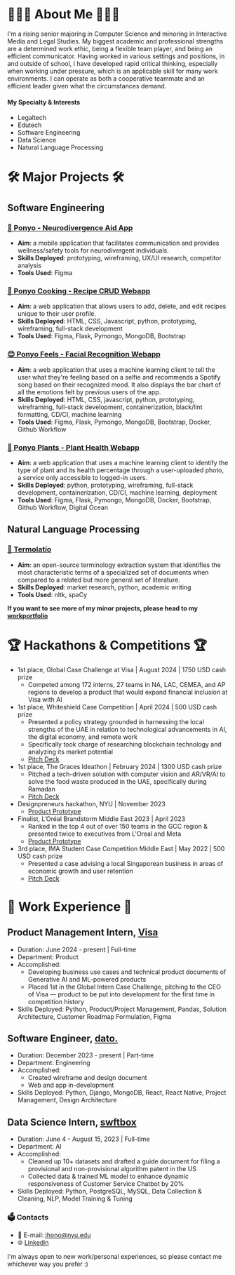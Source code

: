 # 👩🏻‍💻 About Me 👩🏻‍💻
I'm a rising senior majoring in Computer Science and minoring in Interactive Media and Legal Studies. My biggest academic and professional strengths are a determined work ethic, being a flexible team player, and being an efficient communicator. Having worked in various settings and positions, in and outside of school, I have developed rapid critical thinking, especially when working under pressure, which is an applicable skill for many work environments. I can operate as both a cooperative teammate and an efficient leader given what the circumstances demand. 

#### My Specialty & Interests
- Legaltech
- Edutech
- Software Engineering
- Data Science
- Natural Language Processing

# 🛠️ Major Projects 🛠️
## Software Engineering
### [🧠 Ponyo - Neurodivergence Aid App](https://github.com/jk021227/workportfolio/tree/main/Ponyo%20-%20Neurodivergence%20Aid)
* __Aim__: a mobile application that facilitates communication and provides wellness/safety tools for neurodivergent individuals.
* __Skills Deployed__: prototyping, wireframing, UX/UI research, competitor analysis
* __Tools Used__: Figma

### [🍲 Ponyo Cooking - Recipe CRUD Webapp](https://github.com/jk021227/workportfolio/tree/main/Ponyo%20Cooking%20-%20Recipe%20webapp)
* __Aim__: a web application that allows users to add, delete, and edit recipes unique to their user profile.
* __Skills Deployed__: HTML, CSS, Javascript, python, prototyping, wireframing, full-stack development
* __Tools Used__: Figma, Flask, Pymongo, MongoDB, Bootstrap

### [😊 Ponyo Feels - Facial Recognition Webapp](https://github.com/jk021227/workportfolio/tree/main/Ponyo%20Feels%20-%20Containerized%20App%20w%3A%20Machine%20Learning%20Client)
* __Aim__: a web application that uses a machine learning client to tell the user what they're feeling based on a selfie and recommends a Spotify song based on their recognized mood. It also displays the bar chart of all the emotions felt by previous users of the app.
* __Skills Deployed__: HTML, CSS, javascript, python, prototyping, wireframing, full-stack development, containerization, black/lint formatting, CD/CI, machine learning
* __Tools Used__: Figma, Flask, Pymongo, MongoDB, Bootstrap, Docker, Github Workflow

### [🌱 Ponyo Plants - Plant Health Webapp](https://github.com/jk021227/workportfolio/tree/main/Ponyo%20Plants%20-%20ML%20Droplet)
* __Aim__: a web application that uses a machine learning client to identify the type of plant and its health percentage through a user-uploaded photo, a service only accessible to logged-in users. 
* __Skills Deployed__: python, prototyping, wireframing, full-stack development, containerization, CD/CI, machine learning, deployment
* __Tools Used__: Figma, Flask, Pymongo, MongoDB, Docker, Bootstrap, Github Workflow, Digital Ocean

## Natural Language Processing
### [🤖 Termolatío](https://github.com/levith-andrade-cuellar/termolatio/tree/0a01799370c08bd3f9d7497f19eb185f9ee05101)
* __Aim__: an open-source terminology extraction system that identifies the most characteristic terms of a specialized set of documents when compared to a related but more general set of literature.
* __Skills Deployed__: market research, python, academic writing
* __Tools Used__: nltk, spaCy

**If you want to see more of my minor projects, please head to my [workportfolio](https://github.com/jk021227/workportfolio)**

# 🏆 Hackathons & Competitions 🏆
- 1st place, Global Case Challenge at Visa | August 2024 | 1750 USD cash prize
  - Competed among 172 interns, 27 teams in NA, LAC, CEMEA, and AP regions to develop a product that would expand financial inclusion at Visa with AI
- 1st place, Whiteshield Case Competition | April 2024 | 500 USD cash prize
  - Presented a policy strategy grounded in harnessing the local strengths of the UAE in relation to technological advancements in AI, the digital economy, and remote work
  - Specifically took charge of researching blockchain technology and analyzing its market potential
  - [Pitch Deck](https://docs.google.com/presentation/d/1LRlI22_kVX4vZLSB8_KDPnuYyC0m0z68ndGtAFkRHY8/edit?usp=sharing)
- 1st place, The Graces Ideathon | February 2024 | 1300 USD cash prize
  - Pitched a tech-driven solution with computer vision and AR/VR/AI to solve the food waste produced in the UAE, specifically during Ramadan
  - [Pitch Deck](https://docs.google.com/presentation/d/1ZfTexEnj61XBPL9MDHbBtolPAZrufenuQWh3E7vuFMs/edit?usp=sharing)
- Designpreneurs hackathon, NYU | November 2023
  - [Product Prototype](https://www.figma.com/proto/qkICTwOEjRpVjolrwIsEjy/Habi?node-id=20-11038&starting-point-node-id=20%3A11038&mode=design&t=xDMb8SHmQJBjyzfm-1)
- Finalist, L’Oréal Brandstorm Middle East 2023 | April 2023
  - Ranked in the top 4 out of over 150 teams in the GCC region & presented twice to executives from L'Oreal and Meta
  - [Product Prototype](https://www.figma.com/proto/yDdkaIrbXjzZprXZil3sYa/Loreal?type=design&node-id=223-2&scaling=scale-down&page-id=0%3A1&starting-point-node-id=223%3A2&show-proto-sidebar=1)
- 3rd place, IMA Student Case Competition Middle East | May 2022 | 500 USD cash prize
  - Presented a case advising a local Singaporean business in areas of economic growth and user retention 
  - [Pitch Deck](https://docs.google.com/presentation/d/1LUkWI9RbDt2csNOSsCo-aPYvB_qGfqwrYS0xgfFaKzE/edit?usp=sharing)
 
# 💼 Work Experience 💼
## Product Management Intern, [Visa](https://ae.visamiddleeast.com/en_AE)
* Duration: June 2024 - present | Full-time
* Department: Product
* Accomplished:
  * Developing business use cases and technical product documents of Generative AI and ML-powered products
  * Placed 1st in the Global Intern Case Challenge, pitching to the CEO of Visa — product to be put into development for the first time in competition history
* Skills Deployed: Python, Product/Project Management, Pandas, Solution Architecture, Customer Roadmap Formulation, Figma

## Software Engineer, [dato.](https://www.linkedin.com/company/dato-pr/)
* Duration: December 2023 - present | Part-time
* Department: Engineering
* Accomplished:
  * Created wireframe and design document
  * Web and app in-development 
* Skills Deployed: Python, Django, MongoDB, React, React Native, Project Management, Design Architecture

## Data Science Intern, [swftbox](https://www.swftbox.com/)
* Duration: June 4 - August 15, 2023 | Full-time
* Department: AI
* Accomplished:
  * Cleaned up 10+ datasets and drafted a guide document for filing a provisional and non-provisional algorithm patent in the US 
  * Collected data & trained ML model to enhance dynamic responsiveness of Customer Service Chatbot by 20%
* Skills Deployed: Python, PostgreSQL, MySQL, Data Collection & Cleaning, NLP, Model Training & Tuning

### 🗳️ Contacts
- 📧 E-mail: jhono@nyu.edu
- 🌐 [Linkedin](https://www.linkedin.com/in/youngducando/)

I'm always open to new work/personal experiences, so please contact me whichever way you prefer :)
